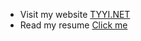 - Visit my website [TYYI.NET](http://tyyi.net)
- Read my resume [Click me](https://tayyebi.github.io/tayyebi/)
